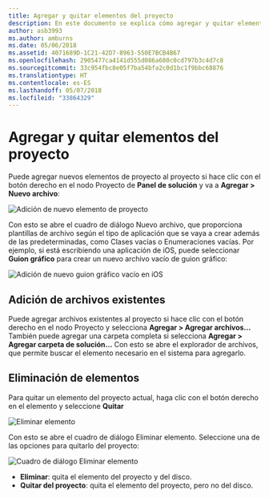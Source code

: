 ```yaml
---
title: Agregar y quitar elementos del proyecto
description: En este documento se explica cómo agregar y quitar elementos de proyecto en Visual Studio para Mac
author: asb3993
ms.author: amburns
ms.date: 05/06/2018
ms.assetid: 4071689D-1C21-42D7-8963-550E7BCB4B67
ms.openlocfilehash: 2905477ca4141d555d086a680c0cd797b3c4d7c8
ms.sourcegitcommit: 33c954fbc8e05f7ba54bfa2c0d1bc1f9bbc68876
ms.translationtype: HT
ms.contentlocale: es-ES
ms.lasthandoff: 05/07/2018
ms.locfileid: "33864329"
---
```

# <a name="adding-and-removing-project-items"></a>Agregar y quitar elementos del proyecto

Puede agregar nuevos elementos de proyecto al proyecto si hace clic con el botón derecho en el nodo Proyecto de **Panel de solución** y va a **Agregar > Nuevo archivo**:

![Adición de nuevo elemento de proyecto](media/add-and-remove-project-items-image1.png)

Con esto se abre el cuadro de diálogo Nuevo archivo, que proporciona plantillas de archivo según el tipo de aplicación que se vaya a crear además de las predeterminadas, como Clases vacías o Enumeraciones vacías. Por ejemplo, si está escribiendo una aplicación de iOS, puede seleccionar **Guion gráfico** para crear un nuevo archivo vacío de guion gráfico:

![Adición de nuevo guion gráfico vacío en iOS](media/add-and-remove-project-items-image2.png)

## <a name="adding-existing-files"></a>Adición de archivos existentes

Puede agregar archivos existentes al proyecto si hace clic con el botón derecho en el nodo Proyecto y selecciona **Agregar > Agregar archivos...** También puede agregar una carpeta completa si selecciona **Agregar > Agregar carpeta de solución...** Con esto se abre el explorador de archivos, que permite buscar el elemento necesario en el sistema para agregarlo.


## <a name="removing-items"></a>Eliminación de elementos

Para quitar un elemento del proyecto actual, haga clic con el botón derecho en el elemento y seleccione **Quitar**

![Eliminar elemento](media/add-and-remove-project-items-image3.png)

Con esto se abre el cuadro de diálogo Eliminar elemento. Seleccione una de las opciones para quitarlo del proyecto:

![Cuadro de diálogo Eliminar elemento](media/add-and-remove-project-items-image4.png)

* **Eliminar**: quita el elemento del proyecto y del disco.
* **Quitar del proyecto**: quita el elemento del proyecto, pero no del disco. 